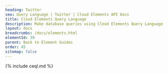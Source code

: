 ```yaml
---
heading: Twitter
seo: Query Language | Twitter | Cloud Elements API Docs
title: Cloud Elements Query Language
description: Make database queries using Cloud Elements Query Language.
layout: docs
breadcrumbs: /docs/elements.html
elementId: 39
parent: Back to Element Guides
order: 45
sitemap: false
---
```


{% include ceql.md %}
